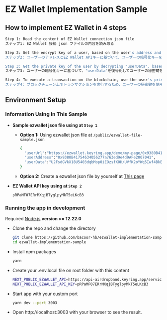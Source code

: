 # EZ Wallet Implementation Sample

## How to implement EZ Wallet in 4 steps
  ```bash
  Step 1: Read the content of EZ Wallet connection json file
  ステップ1: EZ Wallet 接続 json ファイルの内容を読み取る

  Step 2: Get the encrypt key of a user, based on the user's address and EZ Wallet API key
  ステップ2: ユーザーのアドレスとEZ Wallet APIキーに基づいて、ユーザーの暗号化キーを取得する

  Step 3: Get the private key of the user by decrypting "userData", based on the user's encrypted key
  ステップ3: ユーザーの暗号化キーに基づいて、"userData"を復号化してユーザーの秘密鍵を取得する

  Step 4: To execute a transaction on the blockchain, use the user's private key to create a Web3 wallet then execute eth_signMessage
  ステップ4: ブロックチェーン上でトランザクションを実行するため、ユーザーの秘密鍵を使用してWeb3ウォレットを作成し、eth_signMessageを実行する
  ```


## Environment Setup

### Information Using In This Sample

- **Sample ezwallet json file using at `Step 1`**

  - **Option 1:** Using ezwallet json file at `/public/ezwallet-file-sample.json`
      ```bash
      {
        "userUrl":"https://ezwallet.keyring.app/demo/my-page/0x9380B41754634056277a763ed9e4d9AFe2007041",
        "userAddress":"0x9380B41754634056277a763ed9e4d9AFe2007041",
        "userData":"U2FsdGVkX18U5403dqbMop0iEOzsfX0H/UVfK2oYWq5Iwf4BkERg35hXZICPQd370oFxuYwmyxK2yTk7KGFE9oD6YOyWXXKu4zJ7DboT7uDjIMeqA56IzcEqC9wFsn0o"
      }
      ```
  - **Option 2:** Create a ezwallet json file by yourself at [This page](https://ezwallet.keyring.app/activate/demo)
&nbsp;
- **EZ Wallet API key using at `Step 2`**
  ```bash
  pRPaMF07ERrMXqjBTyglpyMkT5eLKcB3
  ```

### Running the app in development
Required [Node.js](https://nodejs.org) **version >= 12.22.0**

- Clone the repo and change the directory
  ```bash
  git clone https://github.com/bacoor-hb/ezwallet-implementation-sample.git
  cd ezwallet-implementation-sample
  ```


- Install npm packages
  ```bash
  yarn
  ```

- Create your .env.local file on root folder with this content
  ```bash
  NEXT_PUBLIC_EZWALLET_API=https://api-airdropband.keyring.app/service/v1
  NEXT_PUBLIC_EZWALLET_API_KEY=pRPaMF07ERrMXqjBTyglpyMkT5eLKcB3
  ```

- Start app with your custom port
  ```bash
  yarn dev --port 3003
  ```

- Open http://localhost:3003 with your browser to see the result.

